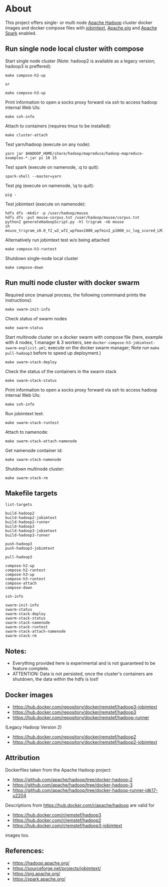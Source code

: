 # About

This project offers single- or multi node [Apache Hadoop](https://hadoop.apache.org/) cluster docker images and docker compose files with [jobimtext](https://sourceforge.net/projects/jobimtext/), [Apache pig](https://pig.apache.org/) and [Apache Spark](https://spark.apache.org/) enabled.

## Run single node local cluster with compose

Start single node cluster (Note: hadoop2 is available as a legacy version; hadoop3 is preffered):
```
make compose-h2-up

or

make compose-h3-up
```

Print information to open a socks proxy forward via ssh to access hadoop internal Web UIs:
```
make ssh-info
```

Attach to containers (requires tmux to be installed):
```
make cluster-attach
```

Test yarn/hadoop (execute on any node):
```
yarn jar $HADOOP_HOME/share/hadoop/mapreduce/hadoop-mapreduce-examples-*.jar pi 10 15
```

Test spark (execute on namenode, :q to quit):
```
spark-shell --master=yarn
```

Test pig (execute on namenode, \q to quit):
```
pig -
```

Test jobimtext (execute on namenode):
```
hdfs dfs -mkdir -p /user/hadoop/mouse
hdfs dfs -put mouse-corpus.txt /user/hadoop/mouse/corpus.txt
python2 generateHadoopScript.py -hl trigram -nb mouse
sh mouse_trigram_s0.0_f2_w2_wf2_wpfmax1000_wpfmin2_p1000_sc_log_scored_LMI_simsort_ms_2_l200.sh
```

Alternatively run jobimtext test w/o being attached
```
make compose-h3-runtest
```

Shutdown single-node local cluster
```
make compose-down
```

## Run multi node cluster with docker swarm

Required once (manual process, the following commmand prints the instructions):
```
make swarm-init-info
```

Check status of swarm nodes 
```
make swarm-status
```

Start multinode cluster on a docker swarm with compose file (here, example with 4 nodes, 1 manager & 3 workers, see `docker-compose-h3-jobimtext-swarm-explicit.yml`; execute on the docker swarm manager; Note run `make pull-hadoop3` before to speed up deployment.)
```
make swarm-stack-deploy
```

Check the status of the containers in the swarm stack
```
make swarm-stack-status
```

Print information to open a socks proxy forward via ssh to access hadoop internal Web UIs:
```
make ssh-info
```

Run jobimtext test:
```
make swarm-stack-runtest
```

Attach to namenode:
```
make swarm-stack-attach-namenode
```

Get namenode container id:
```
make swarm-stack-namenode
```

Shutdown multinode cluster:
```
make swarm-stack-rm
```

## Makefile targets

```
list-targets

build-hadoop2
build-hadoop2-jobimtext
build-hadoop2-runner
build-hadoop3
build-hadoop3-jobimtext
build-hadoop3-runner

push-hadoop3
push-hadoop3-jobimtext

pull-hadoop3

compose-h2-up
compose-h2-runtest
compose-h3-up
compose-h3-runtest
compose-attach
compose-down

ssh-info

swarm-init-info
swarm-status
swarm-stack-deploy
swarm-stack-status
swarm-stack-namenode
swarm-stack-runtest
swarm-stack-attach-namenode
swarm-stack-rm
```

## Notes:
* Everything provided here is experimental and is not guaranteed to be feature complete.
* ATTENTION: Data is not persisted, once the cluster's containers are shutdown, the data within the hdfs is lost!

## Docker images
* https://hub.docker.com/repository/docker/remstef/hadoop3-jobimtext
* https://hub.docker.com/repository/docker/remstef/hadoop3
* https://hub.docker.com/repository/docker/remstef/hadoop-runner

(Legacy Hadoop Version 2)
* https://hub.docker.com/repository/docker/remstef/hadoop2
* https://hub.docker.com/repository/docker/remstef/hadoop2-jobimtext

## Attribution
Dockerfiles taken from the Apache Hadoop project:
* https://github.com/apache/hadoop/tree/docker-hadoop-2
* https://github.com/apache/hadoop/tree/docker-hadoop-3
* https://github.com/apache/hadoop/tree/docker-hadoop-runner-jdk17-u2204

Descriptions from https://hub.docker.com/r/apache/hadoop are valid for 

* https://hub.docker.com/r/remstef/hadoop3 
* https://hub.docker.com/r/remstef/hadoop2 
* https://hub.docker.com/r/remstef/hadoop3-jobimtext 

images too.

## References:
* https://hadoop.apache.org/
* https://sourceforge.net/projects/jobimtext/
* https://pig.apache.org/
* https://spark.apache.org/



